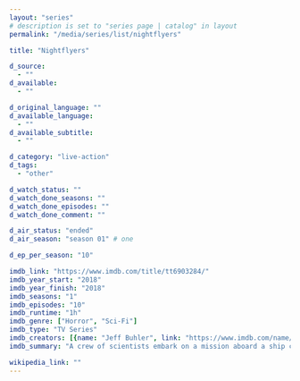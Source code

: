 ```yaml
---
layout: "series"
# description is set to "series page | catalog" in layout
permalink: "/media/series/list/nightflyers"

title: "Nightflyers"

d_source:
  - ""
d_available:
  - ""

d_original_language: ""
d_available_language:
  - ""
d_available_subtitle:
  - ""

d_category: "live-action"
d_tags:
  - "other"

d_watch_status: ""
d_watch_done_seasons: ""
d_watch_done_episodes: ""
d_watch_done_comment: ""

d_air_status: "ended"
d_air_season: "season 01" # one

d_ep_per_season: "10"

imdb_link: "https://www.imdb.com/title/tt6903284/"
imdb_year_start: "2018"
imdb_year_finish: "2018"
imdb_seasons: "1"
imdb_episodes: "10"
imdb_runtime: "1h"
imdb_genre: ["Horror", "Sci-Fi"]
imdb_type: "TV Series"
imdb_creators: [{name: "Jeff Buhler", link: "https://www.imdb.com/name/nm1161528/"}]
imdb_summary: "A crew of scientists embark on a mission aboard a ship called the Nightflyer to investigate a mysterious alien signal, but soon begin to question if there is already something on-board the Nightflyer with them."

wikipedia_link: ""
---
```

